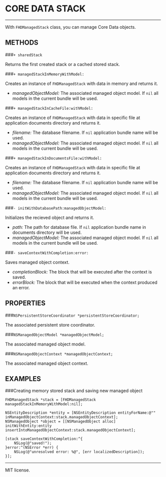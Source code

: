 # CORE DATA STACK
---
With `FHDManagedStack` class, you can manage Core Data objects.  

## METHODS

###`+ sharedStack`

Returns the first created stack or a cached stored stack.

###`+ managedStackInMemoryWithModel:` 

Creates an instance of `FHDManagedStack` with data in memory and returns it.

 - _managedObjectModel:_  The associated managed object model. If `nil` all models in the current bundle will be used.

###`+ managedStackInCacheFile:withModel:` 

Creates an instance of `FHDManagedStack` with data in specific file at application documents directory and returns it.

 - _filename:_  The database filename. If `nil` application bundle name will be used.
 - _managedObjectModel:_  The associated managed object model. If `nil` all models in the current bundle will be used.

###`+ managedStackInDocumentsFile:withModel:` 

Creates an instance of `FHDManagedStack` with data in specific file at application documents directory and returns it.

 - _filename:_  The database filename. If `nil` application bundle name will be used.
 - _managedObjectModel:_  The associated managed object model. If `nil` all models in the current bundle will be used.   

###`- initWithDatabasePath:managedObjectModel:` 

Initializes the recieved object and returns it.

 - _path:_  The path for database file. If `nil` application bundle name in documents directory will be used.
 - _managedObjectModel:_  The associated managed object model. If `nil` all models in the current bundle will be used.

###`- saveContextWithCompletion:error:` 

Saves managed object context.

 - _completionBlock:_  The block that will be executed after the context is saved.
 - _errorBlock:_  The block that will be executed when the context produced an error.  
   

## PROPERTIES

###`NSPersistentStoreCoordinator *persistentStoreCoordinator;`

The associated persistent store coordinator.

###`NSManagedObjectModel *managedObjectModel;`

The associated managed object model.

###`NSManagedObjectContext *managedObjectContext;`

The associated managed object context.

## EXAMPLES

###Creating memory stored stack and saving new managed object

```objc
FHDManagedStack *stack = [FHDManagedStack managedStackInMemoryWithModel:nil];

NSEntityDescription *entity = [NSEntityDescription entityForName:@"" inManagedObjectContext:stack.managedObjectContext];
NSManagedObject *object = [[NSManagedObject alloc] initWithEntity:entity insertIntoManagedObjectContext:stack.managedObjectContext];

[stack saveContextWithCompletion:^{
	NSLog(@"saved!");
}error:^(NSError *err) {
	NSLog(@"unresolved error: %@", [err localizedDescription]);
}]; 
```
---
MIT license.